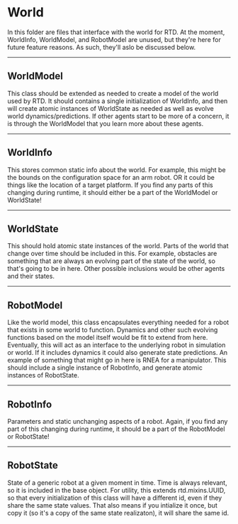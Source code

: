 # World

In this folder are files that interface with the world for RTD.
At the moment, WorldInfo, WorldModel, and RobotModel are unused, but they're here for future feature reasons.
As such, they'll aslo be discussed below.

---

## WorldModel

This class should be extended as needed to create a model of the world used by RTD.
It should contains a single initialization of WorldInfo, and then will create atomic instances of WorldState as needed as well as evolve world dynamics/predictions.
If other agents start to be more of a concern, it is through the WorldModel that you learn more about these agents.

---

## WorldInfo

This stores common static info about the world.
For example, this might be the bounds on the configuration space for an arm robot.
OR it could be things like the location of a target platform.
If you find any parts of this changing during runtime, it should either be a part of the WorldModel or WorldState!

---

## WorldState

This should hold atomic state instances of the world.
Parts of the world that change over time should be included in this.
For example, obstacles are something that are always an evolving part of the state of the world, so that's going to be in here.
Other possible inclusions would be other agents and their states.

---

## RobotModel

Like the world model, this class encapsulates everything needed for a robot that exists in some world to function.
Dynamics and other such evolving functions based on the model itself would be fit to extend from here.
Eventually, this will act as an interface to the underlying robot in simulation or world.
If it includes dynamics it could also generate state predictions.
An example of something that might go in here is RNEA for a manipulator.
This should include a single instance of RobotInfo, and generate atomic instances of RobotState.

---

## RobotInfo

Parameters and static unchanging aspects of a robot.
Again, if you find any part of this changing during runtime, it should be a part of the RobotModel or RobotState!

---

## RobotState

State of a generic robot at a given moment in time.
Time is always relevant, so it is included in the base object.
For utility, this extends rtd.mixins.UUID, so that every initialization of this class will have a different id, even if they share the same state values.
That also means if you intialize it once, but copy it (so it's a copy of the same state realizaton), it will share the same id.
